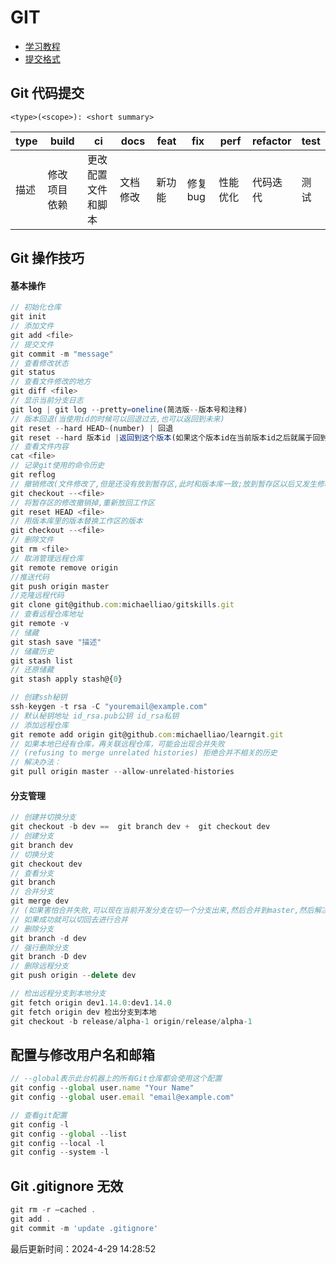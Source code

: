 <!--
 * @Description: git使用规范
 * @Author: panrui
 * @Date: 2023-04-25 08:57:17
 * @LastEditTime: 2024-04-29 14:28:47
 * @LastEditors: prui
 * 不忘初心,不负梦想
-->

# GIT

- [学习教程](https://learngitbranching.js.org/?locale=zh_CN)
- [提交格式](https://github.com/kazupon/git-commit-message-convention)

## Git 代码提交

```
<type>(<scope>): <short summary>
```

| type | build        | ci                 | docs     | feat   | fix      | perf     | refactor | test |
| ---- | ------------ | ------------------ | -------- | ------ | -------- | -------- | -------- | ---- |
| 描述 | 修改项目依赖 | 更改配置文件和脚本 | 文档修改 | 新功能 | 修复 bug | 性能优化 | 代码迭代 | 测试 |

## Git 操作技巧

#### 基本操作

```js
// 初始化仓库
git init
// 添加文件
git add <file>
// 提交文件
git commit -m "message"
// 查看修改状态
git status
// 查看文件修改的地方
git diff <file>
// 显示当前分支日志
git log | git log --pretty=oneline(简洁版--版本号和注释)
// 版本回退(当使用id的时候可以回退过去,也可以返回到未来)
git reset --hard HEAD~(number) | 回退
git reset --hard 版本id |返回到这个版本(如果这个版本id在当前版本id之后就属于回到未来)
// 查看文件内容
cat <file>
// 记录git使用的命令历史
git reflog
// 撤销修改(文件修改了,但是还没有放到暂存区,此时和版本库一致;放到暂存区以后又发生修改,回到添加到暂存区后的状态)
git checkout --<file>
// 将暂存区的修改撤销掉,重新放回工作区
git reset HEAD <file>
// 用版本库里的版本替换工作区的版本
git checkout --<file>
// 删除文件
git rm <file>
// 取消管理远程仓库
git remote remove origin
//推送代码
git push origin master
//克隆远程代码
git clone git@github.com:michaelliao/gitskills.git
// 查看远程仓库地址
git remote -v
// 储藏
git stash save "描述"
// 储藏历史
git stash list
// 还原储藏
git stash apply stash@{0}

// 创建ssh秘钥
ssh-keygen -t rsa -C "youremail@example.com"
// 默认秘钥地址 id_rsa.pub公钥 id_rsa私钥
// 添加远程仓库
git remote add origin git@github.com:michaelliao/learngit.git
// 如果本地已经有仓库，再关联远程仓库，可能会出现合并失败
// (refusing to merge unrelated histories) 拒绝合并不相关的历史
// 解决办法：
git pull origin master --allow-unrelated-histories
```

#### 分支管理

```js
// 创建并切换分支
git checkout -b dev ==  git branch dev +  git checkout dev
// 创建分支
git branch dev
// 切换分支
git checkout dev
// 查看分支
git branch
// 合并分支
git merge dev
// (如果害怕合并失败,可以现在当前开发分支在切一个分支出来,然后合并到master,然后解决冲突看看功能是否完全)
// 如果成功就可以切回去进行合并
// 删除分支
git branch -d dev
// 强行删除分支
git branch -D dev
// 删除远程分支
git push origin --delete dev

// 检出远程分支到本地分支
git fetch origin dev1.14.0:dev1.14.0
git fetch origin dev 检出分支到本地
git checkout -b release/alpha-1 origin/release/alpha-1
```

## 配置与修改用户名和邮箱

```js
// --global表示此台机器上的所有Git仓库都会使用这个配置
git config --global user.name "Your Name"
git config --global user.email "email@example.com"

// 查看git配置
git config -l
git config --global --list
git config --local -l
git config --system -l
```

## Git .gitignore 无效

```js
git rm -r –cached .
git add .
git commit -m 'update .gitignore'
```

最后更新时间：2024-4-29 14:28:52
